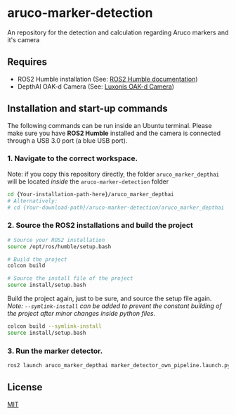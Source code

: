 # aruco-marker-detection
An repository for the detection and calculation regarding Aruco markers and it's camera

## Requires
- ROS2 Humble installation (See: [ROS2 Humble documentation](https://docs.ros.org/en/humble/index.html))
- DepthAI OAK-d Camera (See: [Luxonis OAK-d Camera](https://docs.luxonis.com/projects/hardware/en/latest/pages/BW1098OAK/))

## Installation and start-up commands
The following commands can be run inside an Ubuntu terminal. Please make sure you have **ROS2 Humble** installed and the camera is connected through a USB 3.0 port (a blue USB port).

### 1. Navigate to the correct workspace. 
Note: if you copy this repository directly, the folder `aruco_marker_depthai` will be located *inside* the `aruco-marker-detection` folder
```bash
cd {Your-installation-path-here}/aruco_marker_depthai
# Alternatively: 
# cd {Your-download-path}/aruco-marker-detection/aruco_marker_depthai  
```

### 2. Source the ROS2 installations and build the project
```bash 
# Source your ROS2 installation
source /opt/ros/humble/setup.bash

# Build the project
colcon build

# Source the install file of the project
source install/setup.bash
```

Build the project again, just to be sure, and source the setup file again. *Note: `--symlink-install` can be added to prevent the constant building of the project after minor changes inside python files.*
```bash
colcon build --symlink-install
source install/setup.bash
```

### 3. Run the marker detector.
```bash
ros2 launch aruco_marker_depthai marker_detector_own_pipeline.launch.py
```

## License
[MIT](https://github.com/dan00n1/aruco-marker-detection/blob/0d4f772d2e9c2635cd3b6ded379c2c12e2cb8b23/LICENSE)
